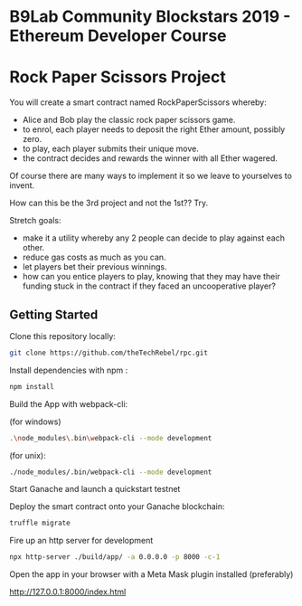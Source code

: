 # B9Lab Community Blockstars 2019 - Ethereum Developer Course
# Rock Paper Scissors Project

You will create a smart contract named RockPaperScissors whereby:
- Alice and Bob play the classic rock paper scissors game.
- to enrol, each player needs to deposit the right Ether amount, possibly zero.
- to play, each player submits their unique move.
- the contract decides and rewards the winner with all Ether wagered.

Of course there are many ways to implement it so we leave to yourselves to invent.

How can this be the 3rd project and not the 1st?? Try.

Stretch goals:
- make it a utility whereby any 2 people can decide to play against each other.
- reduce gas costs as much as you can.
- let players bet their previous winnings.
- how can you entice players to play, knowing that they may have their funding stuck in the contract if they faced an uncooperative player?

## Getting Started

Clone this repository locally:

```bash or cmd
git clone https://github.com/theTechRebel/rpc.git
```

Install dependencies with npm :

```bash or cmd
npm install
```

Build the App with webpack-cli:

(for windows)
```bash or cmd
.\node_modules\.bin\webpack-cli --mode development
```
(for unix):
```bash or cmd
./node_modules/.bin/webpack-cli --mode development
```
Start Ganache and launch a quickstart testnet

Deploy the smart contract onto your Ganache blockchain:

```bash or cmd
truffle migrate
```
Fire up an http server for development
```bash or cmd
npx http-server ./build/app/ -a 0.0.0.0 -p 8000 -c-1
```
Open the app in your browser with a Meta Mask plugin installed (preferably)

http://127.0.0.1:8000/index.html

